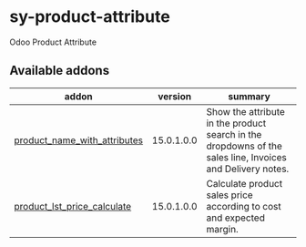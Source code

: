 # sy-product-attribute
Odoo Product Attribute

[//]: # (addons)

Available addons
----------------
addon | version | summary
--- | --- | ---
[product_name_with_attributes](product_name_with_attributes/) | 15.0.1.0.0 | Show the attribute in the product search in the dropdowns of the sales line, Invoices and Delivery notes.
[product_lst_price_calculate](product_lst_price_calculate/) | 15.0.1.0.0 | Calculate product sales price according to cost and expected margin.

[//]: # (end addons)
